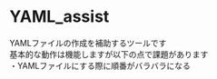 # YAML_assist
<p>YAMLファイルの作成を補助するツールです</br>基本的な動作は機能しますが以下の点で課題があります</br>・YAMLファイルにする際に順番がバラバラになる</p>
